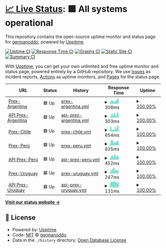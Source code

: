 # [📈 Live Status](https://germanoddo.github.io/webstatus): <!--live status--> **🟩 All systems operational**

This repository contains the open-source uptime monitor and status page for [germanoddo](https://germanoddo.github.io/webstatus), powered by [Upptime](https://github.com/upptime/upptime).

[![Uptime CI](https://github.com/germanoddo/webstatus/workflows/Uptime%20CI/badge.svg)](https://github.com/germanoddo/webstatus/actions?query=workflow%3A%22Uptime+CI%22)
[![Response Time CI](https://github.com/germanoddo/webstatus/workflows/Response%20Time%20CI/badge.svg)](https://github.com/germanoddo/webstatus/actions?query=workflow%3A%22Response+Time+CI%22)
[![Graphs CI](https://github.com/germanoddo/webstatus/workflows/Graphs%20CI/badge.svg)](https://github.com/germanoddo/webstatus/actions?query=workflow%3A%22Graphs+CI%22)
[![Static Site CI](https://github.com/germanoddo/webstatus/workflows/Static%20Site%20CI/badge.svg)](https://github.com/germanoddo/webstatus/actions?query=workflow%3A%22Static+Site+CI%22)
[![Summary CI](https://github.com/germanoddo/webstatus/workflows/Summary%20CI/badge.svg)](https://github.com/germanoddo/webstatus/actions?query=workflow%3A%22Summary+CI%22)

With [Upptime](https://upptime.js.org), you can get your own unlimited and free uptime monitor and status page, powered entirely by a GitHub repository. We use [Issues](https://github.com/germanoddo/webstatus/issues) as incident reports, [Actions](https://github.com/germanoddo/webstatus/actions) as uptime monitors, and [Pages](https://germanoddo.github.io/webstatus) for the status page.

<!--start: status pages-->
<!-- This summary is generated by Upptime (https://github.com/upptime/upptime) -->
<!-- Do not edit this manually, your changes will be overwritten -->
<!-- prettier-ignore -->
| URL | Status | History | Response Time | Uptime |
| --- | ------ | ------- | ------------- | ------ |
| <img alt="" src="https://www.banderas-mundo.es/data/flags/h80/ar.png" height="13"> [Prex-Argentina](https://www.prexcard.com.ar) | 🟩 Up | [prex-argentina.yml](https://github.com/prexcard/webstatus/commits/HEAD/history/prex-argentina.yml) | <details><summary><img alt="Response time graph" src="./graphs/prex-argentina/response-time-week.png" height="20"> 308ms</summary><br><a href="https://prexcard.github.io/webstatus/history/prex-argentina"><img alt="Response time 338" src="https://img.shields.io/endpoint?url=https%3A%2F%2Fraw.githubusercontent.com%2Fprexcard%2Fwebstatus%2FHEAD%2Fapi%2Fprex-argentina%2Fresponse-time.json"></a><br><a href="https://prexcard.github.io/webstatus/history/prex-argentina"><img alt="24-hour response time 245" src="https://img.shields.io/endpoint?url=https%3A%2F%2Fraw.githubusercontent.com%2Fprexcard%2Fwebstatus%2FHEAD%2Fapi%2Fprex-argentina%2Fresponse-time-day.json"></a><br><a href="https://prexcard.github.io/webstatus/history/prex-argentina"><img alt="7-day response time 308" src="https://img.shields.io/endpoint?url=https%3A%2F%2Fraw.githubusercontent.com%2Fprexcard%2Fwebstatus%2FHEAD%2Fapi%2Fprex-argentina%2Fresponse-time-week.json"></a><br><a href="https://prexcard.github.io/webstatus/history/prex-argentina"><img alt="30-day response time 259" src="https://img.shields.io/endpoint?url=https%3A%2F%2Fraw.githubusercontent.com%2Fprexcard%2Fwebstatus%2FHEAD%2Fapi%2Fprex-argentina%2Fresponse-time-month.json"></a><br><a href="https://prexcard.github.io/webstatus/history/prex-argentina"><img alt="1-year response time 314" src="https://img.shields.io/endpoint?url=https%3A%2F%2Fraw.githubusercontent.com%2Fprexcard%2Fwebstatus%2FHEAD%2Fapi%2Fprex-argentina%2Fresponse-time-year.json"></a></details> | <details><summary><a href="https://prexcard.github.io/webstatus/history/prex-argentina">100.00%</a></summary><a href="https://prexcard.github.io/webstatus/history/prex-argentina"><img alt="All-time uptime 99.97%" src="https://img.shields.io/endpoint?url=https%3A%2F%2Fraw.githubusercontent.com%2Fprexcard%2Fwebstatus%2FHEAD%2Fapi%2Fprex-argentina%2Fuptime.json"></a><br><a href="https://prexcard.github.io/webstatus/history/prex-argentina"><img alt="24-hour uptime 100.00%" src="https://img.shields.io/endpoint?url=https%3A%2F%2Fraw.githubusercontent.com%2Fprexcard%2Fwebstatus%2FHEAD%2Fapi%2Fprex-argentina%2Fuptime-day.json"></a><br><a href="https://prexcard.github.io/webstatus/history/prex-argentina"><img alt="7-day uptime 100.00%" src="https://img.shields.io/endpoint?url=https%3A%2F%2Fraw.githubusercontent.com%2Fprexcard%2Fwebstatus%2FHEAD%2Fapi%2Fprex-argentina%2Fuptime-week.json"></a><br><a href="https://prexcard.github.io/webstatus/history/prex-argentina"><img alt="30-day uptime 100.00%" src="https://img.shields.io/endpoint?url=https%3A%2F%2Fraw.githubusercontent.com%2Fprexcard%2Fwebstatus%2FHEAD%2Fapi%2Fprex-argentina%2Fuptime-month.json"></a><br><a href="https://prexcard.github.io/webstatus/history/prex-argentina"><img alt="1-year uptime 99.97%" src="https://img.shields.io/endpoint?url=https%3A%2F%2Fraw.githubusercontent.com%2Fprexcard%2Fwebstatus%2FHEAD%2Fapi%2Fprex-argentina%2Fuptime-year.json"></a></details>
| <img alt="" src="https://www.banderas-mundo.es/data/flags/h80/ar.png" height="13"> [API Prex-Argentina](https://api.prexcard.com.ar/) | 🟩 Up | [api-prex-argentina.yml](https://github.com/prexcard/webstatus/commits/HEAD/history/api-prex-argentina.yml) | <details><summary><img alt="Response time graph" src="./graphs/api-prex-argentina/response-time-week.png" height="20"> 303ms</summary><br><a href="https://prexcard.github.io/webstatus/history/api-prex-argentina"><img alt="Response time 345" src="https://img.shields.io/endpoint?url=https%3A%2F%2Fraw.githubusercontent.com%2Fprexcard%2Fwebstatus%2FHEAD%2Fapi%2Fapi-prex-argentina%2Fresponse-time.json"></a><br><a href="https://prexcard.github.io/webstatus/history/api-prex-argentina"><img alt="24-hour response time 112" src="https://img.shields.io/endpoint?url=https%3A%2F%2Fraw.githubusercontent.com%2Fprexcard%2Fwebstatus%2FHEAD%2Fapi%2Fapi-prex-argentina%2Fresponse-time-day.json"></a><br><a href="https://prexcard.github.io/webstatus/history/api-prex-argentina"><img alt="7-day response time 303" src="https://img.shields.io/endpoint?url=https%3A%2F%2Fraw.githubusercontent.com%2Fprexcard%2Fwebstatus%2FHEAD%2Fapi%2Fapi-prex-argentina%2Fresponse-time-week.json"></a><br><a href="https://prexcard.github.io/webstatus/history/api-prex-argentina"><img alt="30-day response time 263" src="https://img.shields.io/endpoint?url=https%3A%2F%2Fraw.githubusercontent.com%2Fprexcard%2Fwebstatus%2FHEAD%2Fapi%2Fapi-prex-argentina%2Fresponse-time-month.json"></a><br><a href="https://prexcard.github.io/webstatus/history/api-prex-argentina"><img alt="1-year response time 378" src="https://img.shields.io/endpoint?url=https%3A%2F%2Fraw.githubusercontent.com%2Fprexcard%2Fwebstatus%2FHEAD%2Fapi%2Fapi-prex-argentina%2Fresponse-time-year.json"></a></details> | <details><summary><a href="https://prexcard.github.io/webstatus/history/api-prex-argentina">100.00%</a></summary><a href="https://prexcard.github.io/webstatus/history/api-prex-argentina"><img alt="All-time uptime 99.97%" src="https://img.shields.io/endpoint?url=https%3A%2F%2Fraw.githubusercontent.com%2Fprexcard%2Fwebstatus%2FHEAD%2Fapi%2Fapi-prex-argentina%2Fuptime.json"></a><br><a href="https://prexcard.github.io/webstatus/history/api-prex-argentina"><img alt="24-hour uptime 100.00%" src="https://img.shields.io/endpoint?url=https%3A%2F%2Fraw.githubusercontent.com%2Fprexcard%2Fwebstatus%2FHEAD%2Fapi%2Fapi-prex-argentina%2Fuptime-day.json"></a><br><a href="https://prexcard.github.io/webstatus/history/api-prex-argentina"><img alt="7-day uptime 100.00%" src="https://img.shields.io/endpoint?url=https%3A%2F%2Fraw.githubusercontent.com%2Fprexcard%2Fwebstatus%2FHEAD%2Fapi%2Fapi-prex-argentina%2Fuptime-week.json"></a><br><a href="https://prexcard.github.io/webstatus/history/api-prex-argentina"><img alt="30-day uptime 100.00%" src="https://img.shields.io/endpoint?url=https%3A%2F%2Fraw.githubusercontent.com%2Fprexcard%2Fwebstatus%2FHEAD%2Fapi%2Fapi-prex-argentina%2Fuptime-month.json"></a><br><a href="https://prexcard.github.io/webstatus/history/api-prex-argentina"><img alt="1-year uptime 99.96%" src="https://img.shields.io/endpoint?url=https%3A%2F%2Fraw.githubusercontent.com%2Fprexcard%2Fwebstatus%2FHEAD%2Fapi%2Fapi-prex-argentina%2Fuptime-year.json"></a></details>
| <img alt="" src="https://www.banderas-mundo.es/data/flags/h80/cl.png" height="13"> [Prex-Chile](https://prexcard.cl/) | 🟩 Up | [prex-chile.yml](https://github.com/prexcard/webstatus/commits/HEAD/history/prex-chile.yml) | <details><summary><img alt="Response time graph" src="./graphs/prex-chile/response-time-week.png" height="20"> 654ms</summary><br><a href="https://prexcard.github.io/webstatus/history/prex-chile"><img alt="Response time 626" src="https://img.shields.io/endpoint?url=https%3A%2F%2Fraw.githubusercontent.com%2Fprexcard%2Fwebstatus%2FHEAD%2Fapi%2Fprex-chile%2Fresponse-time.json"></a><br><a href="https://prexcard.github.io/webstatus/history/prex-chile"><img alt="24-hour response time 302" src="https://img.shields.io/endpoint?url=https%3A%2F%2Fraw.githubusercontent.com%2Fprexcard%2Fwebstatus%2FHEAD%2Fapi%2Fprex-chile%2Fresponse-time-day.json"></a><br><a href="https://prexcard.github.io/webstatus/history/prex-chile"><img alt="7-day response time 654" src="https://img.shields.io/endpoint?url=https%3A%2F%2Fraw.githubusercontent.com%2Fprexcard%2Fwebstatus%2FHEAD%2Fapi%2Fprex-chile%2Fresponse-time-week.json"></a><br><a href="https://prexcard.github.io/webstatus/history/prex-chile"><img alt="30-day response time 644" src="https://img.shields.io/endpoint?url=https%3A%2F%2Fraw.githubusercontent.com%2Fprexcard%2Fwebstatus%2FHEAD%2Fapi%2Fprex-chile%2Fresponse-time-month.json"></a><br><a href="https://prexcard.github.io/webstatus/history/prex-chile"><img alt="1-year response time 626" src="https://img.shields.io/endpoint?url=https%3A%2F%2Fraw.githubusercontent.com%2Fprexcard%2Fwebstatus%2FHEAD%2Fapi%2Fprex-chile%2Fresponse-time-year.json"></a></details> | <details><summary><a href="https://prexcard.github.io/webstatus/history/prex-chile">100.00%</a></summary><a href="https://prexcard.github.io/webstatus/history/prex-chile"><img alt="All-time uptime 2.08%" src="https://img.shields.io/endpoint?url=https%3A%2F%2Fraw.githubusercontent.com%2Fprexcard%2Fwebstatus%2FHEAD%2Fapi%2Fprex-chile%2Fuptime.json"></a><br><a href="https://prexcard.github.io/webstatus/history/prex-chile"><img alt="24-hour uptime 100.00%" src="https://img.shields.io/endpoint?url=https%3A%2F%2Fraw.githubusercontent.com%2Fprexcard%2Fwebstatus%2FHEAD%2Fapi%2Fprex-chile%2Fuptime-day.json"></a><br><a href="https://prexcard.github.io/webstatus/history/prex-chile"><img alt="7-day uptime 100.00%" src="https://img.shields.io/endpoint?url=https%3A%2F%2Fraw.githubusercontent.com%2Fprexcard%2Fwebstatus%2FHEAD%2Fapi%2Fprex-chile%2Fuptime-week.json"></a><br><a href="https://prexcard.github.io/webstatus/history/prex-chile"><img alt="30-day uptime 32.01%" src="https://img.shields.io/endpoint?url=https%3A%2F%2Fraw.githubusercontent.com%2Fprexcard%2Fwebstatus%2FHEAD%2Fapi%2Fprex-chile%2Fuptime-month.json"></a><br><a href="https://prexcard.github.io/webstatus/history/prex-chile"><img alt="1-year uptime 2.83%" src="https://img.shields.io/endpoint?url=https%3A%2F%2Fraw.githubusercontent.com%2Fprexcard%2Fwebstatus%2FHEAD%2Fapi%2Fprex-chile%2Fuptime-year.json"></a></details>
| <img alt="" src="https://www.banderas-mundo.es/data/flags/h80/pe.png" height="13"> [Prex-Perú](https://www.prex.com.pe) | 🟩 Up | [prex-peru.yml](https://github.com/prexcard/webstatus/commits/HEAD/history/prex-peru.yml) | <details><summary><img alt="Response time graph" src="./graphs/prex-peru/response-time-week.png" height="20"> 825ms</summary><br><a href="https://prexcard.github.io/webstatus/history/prex-peru"><img alt="Response time 642" src="https://img.shields.io/endpoint?url=https%3A%2F%2Fraw.githubusercontent.com%2Fprexcard%2Fwebstatus%2FHEAD%2Fapi%2Fprex-peru%2Fresponse-time.json"></a><br><a href="https://prexcard.github.io/webstatus/history/prex-peru"><img alt="24-hour response time 544" src="https://img.shields.io/endpoint?url=https%3A%2F%2Fraw.githubusercontent.com%2Fprexcard%2Fwebstatus%2FHEAD%2Fapi%2Fprex-peru%2Fresponse-time-day.json"></a><br><a href="https://prexcard.github.io/webstatus/history/prex-peru"><img alt="7-day response time 825" src="https://img.shields.io/endpoint?url=https%3A%2F%2Fraw.githubusercontent.com%2Fprexcard%2Fwebstatus%2FHEAD%2Fapi%2Fprex-peru%2Fresponse-time-week.json"></a><br><a href="https://prexcard.github.io/webstatus/history/prex-peru"><img alt="30-day response time 1000" src="https://img.shields.io/endpoint?url=https%3A%2F%2Fraw.githubusercontent.com%2Fprexcard%2Fwebstatus%2FHEAD%2Fapi%2Fprex-peru%2Fresponse-time-month.json"></a><br><a href="https://prexcard.github.io/webstatus/history/prex-peru"><img alt="1-year response time 624" src="https://img.shields.io/endpoint?url=https%3A%2F%2Fraw.githubusercontent.com%2Fprexcard%2Fwebstatus%2FHEAD%2Fapi%2Fprex-peru%2Fresponse-time-year.json"></a></details> | <details><summary><a href="https://prexcard.github.io/webstatus/history/prex-peru">100.00%</a></summary><a href="https://prexcard.github.io/webstatus/history/prex-peru"><img alt="All-time uptime 99.97%" src="https://img.shields.io/endpoint?url=https%3A%2F%2Fraw.githubusercontent.com%2Fprexcard%2Fwebstatus%2FHEAD%2Fapi%2Fprex-peru%2Fuptime.json"></a><br><a href="https://prexcard.github.io/webstatus/history/prex-peru"><img alt="24-hour uptime 100.00%" src="https://img.shields.io/endpoint?url=https%3A%2F%2Fraw.githubusercontent.com%2Fprexcard%2Fwebstatus%2FHEAD%2Fapi%2Fprex-peru%2Fuptime-day.json"></a><br><a href="https://prexcard.github.io/webstatus/history/prex-peru"><img alt="7-day uptime 100.00%" src="https://img.shields.io/endpoint?url=https%3A%2F%2Fraw.githubusercontent.com%2Fprexcard%2Fwebstatus%2FHEAD%2Fapi%2Fprex-peru%2Fuptime-week.json"></a><br><a href="https://prexcard.github.io/webstatus/history/prex-peru"><img alt="30-day uptime 99.90%" src="https://img.shields.io/endpoint?url=https%3A%2F%2Fraw.githubusercontent.com%2Fprexcard%2Fwebstatus%2FHEAD%2Fapi%2Fprex-peru%2Fuptime-month.json"></a><br><a href="https://prexcard.github.io/webstatus/history/prex-peru"><img alt="1-year uptime 99.97%" src="https://img.shields.io/endpoint?url=https%3A%2F%2Fraw.githubusercontent.com%2Fprexcard%2Fwebstatus%2FHEAD%2Fapi%2Fprex-peru%2Fuptime-year.json"></a></details>
| <img alt="" src="https://www.banderas-mundo.es/data/flags/h80/pe.png" height="13"> [API Prex-Perú](https://api.prex.com.pe/) | 🟩 Up | [api-prex-peru.yml](https://github.com/prexcard/webstatus/commits/HEAD/history/api-prex-peru.yml) | <details><summary><img alt="Response time graph" src="./graphs/api-prex-peru/response-time-week.png" height="20"> 452ms</summary><br><a href="https://prexcard.github.io/webstatus/history/api-prex-peru"><img alt="Response time 665" src="https://img.shields.io/endpoint?url=https%3A%2F%2Fraw.githubusercontent.com%2Fprexcard%2Fwebstatus%2FHEAD%2Fapi%2Fapi-prex-peru%2Fresponse-time.json"></a><br><a href="https://prexcard.github.io/webstatus/history/api-prex-peru"><img alt="24-hour response time 300" src="https://img.shields.io/endpoint?url=https%3A%2F%2Fraw.githubusercontent.com%2Fprexcard%2Fwebstatus%2FHEAD%2Fapi%2Fapi-prex-peru%2Fresponse-time-day.json"></a><br><a href="https://prexcard.github.io/webstatus/history/api-prex-peru"><img alt="7-day response time 452" src="https://img.shields.io/endpoint?url=https%3A%2F%2Fraw.githubusercontent.com%2Fprexcard%2Fwebstatus%2FHEAD%2Fapi%2Fapi-prex-peru%2Fresponse-time-week.json"></a><br><a href="https://prexcard.github.io/webstatus/history/api-prex-peru"><img alt="30-day response time 494" src="https://img.shields.io/endpoint?url=https%3A%2F%2Fraw.githubusercontent.com%2Fprexcard%2Fwebstatus%2FHEAD%2Fapi%2Fapi-prex-peru%2Fresponse-time-month.json"></a><br><a href="https://prexcard.github.io/webstatus/history/api-prex-peru"><img alt="1-year response time 675" src="https://img.shields.io/endpoint?url=https%3A%2F%2Fraw.githubusercontent.com%2Fprexcard%2Fwebstatus%2FHEAD%2Fapi%2Fapi-prex-peru%2Fresponse-time-year.json"></a></details> | <details><summary><a href="https://prexcard.github.io/webstatus/history/api-prex-peru">100.00%</a></summary><a href="https://prexcard.github.io/webstatus/history/api-prex-peru"><img alt="All-time uptime 99.97%" src="https://img.shields.io/endpoint?url=https%3A%2F%2Fraw.githubusercontent.com%2Fprexcard%2Fwebstatus%2FHEAD%2Fapi%2Fapi-prex-peru%2Fuptime.json"></a><br><a href="https://prexcard.github.io/webstatus/history/api-prex-peru"><img alt="24-hour uptime 100.00%" src="https://img.shields.io/endpoint?url=https%3A%2F%2Fraw.githubusercontent.com%2Fprexcard%2Fwebstatus%2FHEAD%2Fapi%2Fapi-prex-peru%2Fuptime-day.json"></a><br><a href="https://prexcard.github.io/webstatus/history/api-prex-peru"><img alt="7-day uptime 100.00%" src="https://img.shields.io/endpoint?url=https%3A%2F%2Fraw.githubusercontent.com%2Fprexcard%2Fwebstatus%2FHEAD%2Fapi%2Fapi-prex-peru%2Fuptime-week.json"></a><br><a href="https://prexcard.github.io/webstatus/history/api-prex-peru"><img alt="30-day uptime 99.94%" src="https://img.shields.io/endpoint?url=https%3A%2F%2Fraw.githubusercontent.com%2Fprexcard%2Fwebstatus%2FHEAD%2Fapi%2Fapi-prex-peru%2Fuptime-month.json"></a><br><a href="https://prexcard.github.io/webstatus/history/api-prex-peru"><img alt="1-year uptime 99.97%" src="https://img.shields.io/endpoint?url=https%3A%2F%2Fraw.githubusercontent.com%2Fprexcard%2Fwebstatus%2FHEAD%2Fapi%2Fapi-prex-peru%2Fuptime-year.json"></a></details>
| <img alt="" src="https://www.banderas-mundo.es/data/flags/h80/uy.png" height="13"> [Prex-Uruguay](https://www.prexcard.com) | 🟩 Up | [prex-uruguay.yml](https://github.com/prexcard/webstatus/commits/HEAD/history/prex-uruguay.yml) | <details><summary><img alt="Response time graph" src="./graphs/prex-uruguay/response-time-week.png" height="20"> 247ms</summary><br><a href="https://prexcard.github.io/webstatus/history/prex-uruguay"><img alt="Response time 242" src="https://img.shields.io/endpoint?url=https%3A%2F%2Fraw.githubusercontent.com%2Fprexcard%2Fwebstatus%2FHEAD%2Fapi%2Fprex-uruguay%2Fresponse-time.json"></a><br><a href="https://prexcard.github.io/webstatus/history/prex-uruguay"><img alt="24-hour response time 194" src="https://img.shields.io/endpoint?url=https%3A%2F%2Fraw.githubusercontent.com%2Fprexcard%2Fwebstatus%2FHEAD%2Fapi%2Fprex-uruguay%2Fresponse-time-day.json"></a><br><a href="https://prexcard.github.io/webstatus/history/prex-uruguay"><img alt="7-day response time 247" src="https://img.shields.io/endpoint?url=https%3A%2F%2Fraw.githubusercontent.com%2Fprexcard%2Fwebstatus%2FHEAD%2Fapi%2Fprex-uruguay%2Fresponse-time-week.json"></a><br><a href="https://prexcard.github.io/webstatus/history/prex-uruguay"><img alt="30-day response time 254" src="https://img.shields.io/endpoint?url=https%3A%2F%2Fraw.githubusercontent.com%2Fprexcard%2Fwebstatus%2FHEAD%2Fapi%2Fprex-uruguay%2Fresponse-time-month.json"></a><br><a href="https://prexcard.github.io/webstatus/history/prex-uruguay"><img alt="1-year response time 245" src="https://img.shields.io/endpoint?url=https%3A%2F%2Fraw.githubusercontent.com%2Fprexcard%2Fwebstatus%2FHEAD%2Fapi%2Fprex-uruguay%2Fresponse-time-year.json"></a></details> | <details><summary><a href="https://prexcard.github.io/webstatus/history/prex-uruguay">100.00%</a></summary><a href="https://prexcard.github.io/webstatus/history/prex-uruguay"><img alt="All-time uptime 99.98%" src="https://img.shields.io/endpoint?url=https%3A%2F%2Fraw.githubusercontent.com%2Fprexcard%2Fwebstatus%2FHEAD%2Fapi%2Fprex-uruguay%2Fuptime.json"></a><br><a href="https://prexcard.github.io/webstatus/history/prex-uruguay"><img alt="24-hour uptime 100.00%" src="https://img.shields.io/endpoint?url=https%3A%2F%2Fraw.githubusercontent.com%2Fprexcard%2Fwebstatus%2FHEAD%2Fapi%2Fprex-uruguay%2Fuptime-day.json"></a><br><a href="https://prexcard.github.io/webstatus/history/prex-uruguay"><img alt="7-day uptime 100.00%" src="https://img.shields.io/endpoint?url=https%3A%2F%2Fraw.githubusercontent.com%2Fprexcard%2Fwebstatus%2FHEAD%2Fapi%2Fprex-uruguay%2Fuptime-week.json"></a><br><a href="https://prexcard.github.io/webstatus/history/prex-uruguay"><img alt="30-day uptime 100.00%" src="https://img.shields.io/endpoint?url=https%3A%2F%2Fraw.githubusercontent.com%2Fprexcard%2Fwebstatus%2FHEAD%2Fapi%2Fprex-uruguay%2Fuptime-month.json"></a><br><a href="https://prexcard.github.io/webstatus/history/prex-uruguay"><img alt="1-year uptime 99.98%" src="https://img.shields.io/endpoint?url=https%3A%2F%2Fraw.githubusercontent.com%2Fprexcard%2Fwebstatus%2FHEAD%2Fapi%2Fprex-uruguay%2Fuptime-year.json"></a></details>
| <img alt="" src="https://www.banderas-mundo.es/data/flags/h80/uy.png" height="13"> [API Prex-Uruguay](https://www.prexcard.com/api/) | 🟩 Up | [api-prex-uruguay.yml](https://github.com/prexcard/webstatus/commits/HEAD/history/api-prex-uruguay.yml) | <details><summary><img alt="Response time graph" src="./graphs/api-prex-uruguay/response-time-week.png" height="20"> 131ms</summary><br><a href="https://prexcard.github.io/webstatus/history/api-prex-uruguay"><img alt="Response time 150" src="https://img.shields.io/endpoint?url=https%3A%2F%2Fraw.githubusercontent.com%2Fprexcard%2Fwebstatus%2FHEAD%2Fapi%2Fapi-prex-uruguay%2Fresponse-time.json"></a><br><a href="https://prexcard.github.io/webstatus/history/api-prex-uruguay"><img alt="24-hour response time 169" src="https://img.shields.io/endpoint?url=https%3A%2F%2Fraw.githubusercontent.com%2Fprexcard%2Fwebstatus%2FHEAD%2Fapi%2Fapi-prex-uruguay%2Fresponse-time-day.json"></a><br><a href="https://prexcard.github.io/webstatus/history/api-prex-uruguay"><img alt="7-day response time 131" src="https://img.shields.io/endpoint?url=https%3A%2F%2Fraw.githubusercontent.com%2Fprexcard%2Fwebstatus%2FHEAD%2Fapi%2Fapi-prex-uruguay%2Fresponse-time-week.json"></a><br><a href="https://prexcard.github.io/webstatus/history/api-prex-uruguay"><img alt="30-day response time 140" src="https://img.shields.io/endpoint?url=https%3A%2F%2Fraw.githubusercontent.com%2Fprexcard%2Fwebstatus%2FHEAD%2Fapi%2Fapi-prex-uruguay%2Fresponse-time-month.json"></a><br><a href="https://prexcard.github.io/webstatus/history/api-prex-uruguay"><img alt="1-year response time 157" src="https://img.shields.io/endpoint?url=https%3A%2F%2Fraw.githubusercontent.com%2Fprexcard%2Fwebstatus%2FHEAD%2Fapi%2Fapi-prex-uruguay%2Fresponse-time-year.json"></a></details> | <details><summary><a href="https://prexcard.github.io/webstatus/history/api-prex-uruguay">100.00%</a></summary><a href="https://prexcard.github.io/webstatus/history/api-prex-uruguay"><img alt="All-time uptime 99.97%" src="https://img.shields.io/endpoint?url=https%3A%2F%2Fraw.githubusercontent.com%2Fprexcard%2Fwebstatus%2FHEAD%2Fapi%2Fapi-prex-uruguay%2Fuptime.json"></a><br><a href="https://prexcard.github.io/webstatus/history/api-prex-uruguay"><img alt="24-hour uptime 100.00%" src="https://img.shields.io/endpoint?url=https%3A%2F%2Fraw.githubusercontent.com%2Fprexcard%2Fwebstatus%2FHEAD%2Fapi%2Fapi-prex-uruguay%2Fuptime-day.json"></a><br><a href="https://prexcard.github.io/webstatus/history/api-prex-uruguay"><img alt="7-day uptime 100.00%" src="https://img.shields.io/endpoint?url=https%3A%2F%2Fraw.githubusercontent.com%2Fprexcard%2Fwebstatus%2FHEAD%2Fapi%2Fapi-prex-uruguay%2Fuptime-week.json"></a><br><a href="https://prexcard.github.io/webstatus/history/api-prex-uruguay"><img alt="30-day uptime 100.00%" src="https://img.shields.io/endpoint?url=https%3A%2F%2Fraw.githubusercontent.com%2Fprexcard%2Fwebstatus%2FHEAD%2Fapi%2Fapi-prex-uruguay%2Fuptime-month.json"></a><br><a href="https://prexcard.github.io/webstatus/history/api-prex-uruguay"><img alt="1-year uptime 99.98%" src="https://img.shields.io/endpoint?url=https%3A%2F%2Fraw.githubusercontent.com%2Fprexcard%2Fwebstatus%2FHEAD%2Fapi%2Fapi-prex-uruguay%2Fuptime-year.json"></a></details>

<!--end: status pages-->

[**Visit our status website →**](https://germanoddo.github.io/webstatus)

## 📄 License

- Powered by: [Upptime](https://github.com/upptime/upptime)
- Code: [MIT](./LICENSE) © [germanoddo](https://germanoddo.github.io/webstatus)
- Data in the `./history` directory: [Open Database License](https://opendatacommons.org/licenses/odbl/1-0/)
